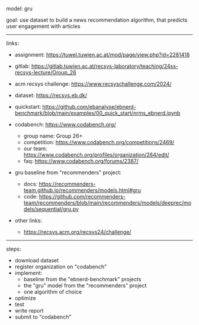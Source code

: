 model: gru

goal: use dataset to build a news recommendation algorithm, that predicts user engagement with articles

---

links:

-   assignment: https://tuwel.tuwien.ac.at/mod/page/view.php?id=2281418

-   gitlab: https://gitlab.tuwien.ac.at/recsys-laboratory/teaching/24ss-recsys-lecture/Group_26

-   acm recsys challenge: https://www.recsyschallenge.com/2024/

-   dataset: https://recsys.eb.dk/

-   quickstart: https://github.com/ebanalyse/ebnerd-benchmark/blob/main/examples/00_quick_start/nrms_ebnerd.ipynb

-   codabench: https://www.codabench.org/

    -   group name: Group 26+
    -   competition: https://www.codabench.org/competitions/2469/
    -   our team: https://www.codabench.org/profiles/organization/264/edit/
    -   faq: https://www.codabench.org/forums/2387/

-   gru baseline from "recommenders" project:

    -   docs: https://recommenders-team.github.io/recommenders/models.html#gru
    -   code: https://github.com/recommenders-team/recommenders/blob/main/recommenders/models/deeprec/models/sequential/gru.py

-   other links:

    -   https://recsys.acm.org/recsys24/challenge/

---

steps:

-   download dataset
-   register organization on "codabench"
-   implement:
    -   baseline from the "ebnerd-benchmark" projects
    -   the "gru" model from the "recommenders" project
    -   one algorithm of choice
-   optimize
-   test
-   write report
-   submit to "codabench"
